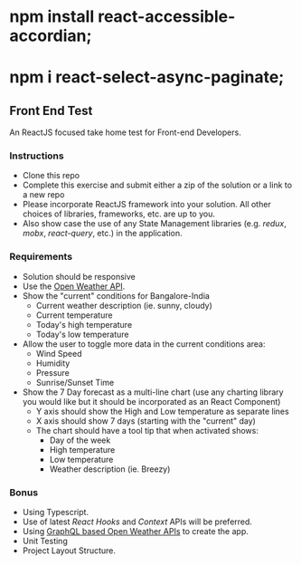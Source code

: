 # npm install react-accessible-accordian;

# npm i react-select-async-paginate;

## Front End Test

An ReactJS focused take home test for Front-end Developers.

### Instructions

- Clone this repo
- Complete this exercise and submit either a zip of the solution or a link to a new repo
- Please incorporate ReactJS framework into your solution. All other choices of libraries, frameworks, etc. are up to you.
- Also show case the use of any State Management libraries (e.g. _redux_, _mobx_, _react-query_, etc.) in the application.

### Requirements

- Solution should be responsive
- Use the [Open Weather API](https://openweathermap.org/api).
- Show the "current" conditions for Bangalore-India
  - Current weather description (ie. sunny, cloudy)
  - Current temperature
  - Today's high temperature
  - Today's low temperature
- Allow the user to toggle more data in the current conditions area:
  - Wind Speed
  - Humidity
  - Pressure
  - Sunrise/Sunset Time
- Show the 7 Day forecast as a multi-line chart (use any charting library you would like but it should be incorporated as an React Component)
  - Y axis should show the High and Low temperature as separate lines
  - X axis should show 7 days (starting with the "current" day)
  - The chart should have a tool tip that when activated shows:
    - Day of the week
    - High temperature
    - Low temperature
    - Weather description (ie. Breezy)

### Bonus

- Using Typescript.
- Use of latest _React Hooks_ and _Context_ APIs will be preferred.
- Using [GraphQL based Open Weather APIs](https://github.com/konstantinmuenster/graphql-weather-api) to create the app.
- Unit Testing
- Project Layout Structure.
